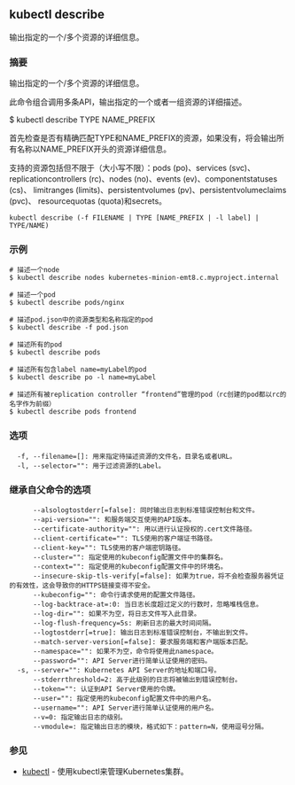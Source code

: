 ## kubectl describe

输出指定的一个/多个资源的详细信息。

### 摘要

输出指定的一个/多个资源的详细信息。

此命令组合调用多条API，输出指定的一个或者一组资源的详细描述。

$ kubectl describe TYPE NAME_PREFIX

首先检查是否有精确匹配TYPE和NAME_PREFIX的资源，如果没有，将会输出所有名称以NAME_PREFIX开头的资源详细信息。

支持的资源包括但不限于（大小写不限）：pods (po)、services (svc)、
replicationcontrollers (rc)、nodes (no)、events (ev)、componentstatuses (cs)、
limitranges (limits)、persistentvolumes (pv)、persistentvolumeclaims (pvc)、
resourcequotas (quota)和secrets。

```
kubectl describe (-f FILENAME | TYPE [NAME_PREFIX | -l label] | TYPE/NAME)
```

### 示例

```
# 描述一个node
$ kubectl describe nodes kubernetes-minion-emt8.c.myproject.internal

# 描述一个pod
$ kubectl describe pods/nginx

# 描述pod.json中的资源类型和名称指定的pod
$ kubectl describe -f pod.json

# 描述所有的pod
$ kubectl describe pods

# 描述所有包含label name=myLabel的pod
$ kubectl describe po -l name=myLabel

# 描述所有被replication controller “frontend”管理的pod（rc创建的pod都以rc的名字作为前缀）
$ kubectl describe pods frontend
```

### 选项

```
  -f, --filename=[]: 用来指定待描述资源的文件名，目录名或者URL。
  -l, --selector="": 用于过滤资源的Label。
```

### 继承自父命令的选项
```
      --alsologtostderr[=false]: 同时输出日志到标准错误控制台和文件。
      --api-version="": 和服务端交互使用的API版本。
      --certificate-authority="": 用以进行认证授权的.cert文件路径。
      --client-certificate="": TLS使用的客户端证书路径。
      --client-key="": TLS使用的客户端密钥路径。
      --cluster="": 指定使用的kubeconfig配置文件中的集群名。
      --context="": 指定使用的kubeconfig配置文件中的环境名。
      --insecure-skip-tls-verify[=false]: 如果为true，将不会检查服务器凭证的有效性，这会导致你的HTTPS链接变得不安全。
      --kubeconfig="": 命令行请求使用的配置文件路径。
      --log-backtrace-at=:0: 当日志长度超过定义的行数时，忽略堆栈信息。
      --log-dir="": 如果不为空，将日志文件写入此目录。
      --log-flush-frequency=5s: 刷新日志的最大时间间隔。
      --logtostderr[=true]: 输出日志到标准错误控制台，不输出到文件。
      --match-server-version[=false]: 要求服务端和客户端版本匹配。
      --namespace="": 如果不为空，命令将使用此namespace。
      --password="": API Server进行简单认证使用的密码。
  -s, --server="": Kubernetes API Server的地址和端口号。
      --stderrthreshold=2: 高于此级别的日志将被输出到错误控制台。
      --token="": 认证到API Server使用的令牌。
      --user="": 指定使用的kubeconfig配置文件中的用户名。
      --username="": API Server进行简单认证使用的用户名。
      --v=0: 指定输出日志的级别。
      --vmodule=: 指定输出日志的模块，格式如下：pattern=N，使用逗号分隔。
```

### 参见

* [kubectl](kubectl.md)	 - 使用kubectl来管理Kubernetes集群。